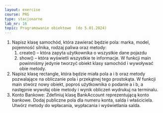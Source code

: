 ```yaml
---
layout: exercise
course: PRG
type: stacjonarne
lab_nr: 16
topic: Programowanie obiektowe  (do 5.01.2024)
---
```

1. Napisz klasę samochód, która zawierać będzie pola: marka, model, pojemność silnika, rodzaj paliwa oraz metody:
    1. create() – która zapyta użytkownika o wszystkie dane pojazdu
    2. show() – która wyświetli wszystkie te informacje.
W funkcji main powinniśmy jedynie tworzyć obiekt klasy samochód i wywoływać obie metody.
1. Napisz klasę rectangle, która będzie miała pola a i b oraz metody pozwalające na obliczanie pola i przekątnej tego prostokąta. W funkcji main stwórz nowy obiekt, poproś użytkownika o podanie a i b, a następnie wywołaj obie metody i wynik obliczeń wydrukuj na terminalu.
2. Konto Bankowe: Zdefiniuj klasę BankAccount reprezentującą konto bankowe.
Dodaj publiczne pola dla numeru konta, salda i właściciela.
Utwórz metody do wpłacania, wypłacania i wyświetlania salda.